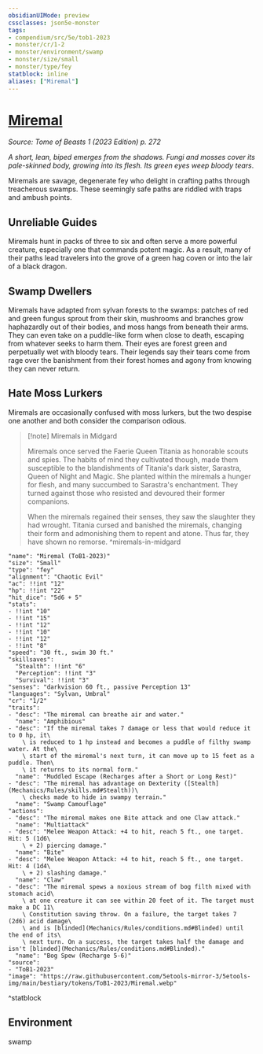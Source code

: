 ```yaml
---
obsidianUIMode: preview
cssclasses: json5e-monster
tags:
- compendium/src/5e/tob1-2023
- monster/cr/1-2
- monster/environment/swamp
- monster/size/small
- monster/type/fey
statblock: inline
aliases: ["Miremal"]
---
```

# [Miremal](Mechanics\bestiary\fey/miremal-tob1-2023.md)
*Source: Tome of Beasts 1 (2023 Edition) p. 272*  

*A short, lean, biped emerges from the shadows. Fungi and mosses cover its pale-skinned body, growing into its flesh. Its green eyes weep bloody tears*.

Miremals are savage, degenerate fey who delight in crafting paths through treacherous swamps. These seemingly safe paths are riddled with traps and ambush points.

## Unreliable Guides

Miremals hunt in packs of three to six and often serve a more powerful creature, especially one that commands potent magic. As a result, many of their paths lead travelers into the grove of a green hag coven or into the lair of a black dragon.

## Swamp Dwellers

Miremals have adapted from sylvan forests to the swamps: patches of red and green fungus sprout from their skin, mushrooms and branches grow haphazardly out of their bodies, and moss hangs from beneath their arms. They can even take on a puddle-like form when close to death, escaping from whatever seeks to harm them. Their eyes are forest green and perpetually wet with bloody tears. Their legends say their tears come from rage over the banishment from their forest homes and agony from knowing they can never return.

## Hate Moss Lurkers

Miremals are occasionally confused with moss lurkers, but the two despise one another and both consider the comparison odious.

> [!note] Miremals in Midgard
> 
> Miremals once served the Faerie Queen Titania as honorable scouts and spies. The habits of mind they cultivated though, made them susceptible to the blandishments of Titania's dark sister, Sarastra, Queen of Night and Magic. She planted within the miremals a hunger for flesh, and many succumbed to Sarastra's enchantment. They turned against those who resisted and devoured their former companions.
> 
> When the miremals regained their senses, they saw the slaughter they had wrought. Titania cursed and banished the miremals, changing their form and admonishing them to repent and atone. Thus far, they have shown no remorse.
^miremals-in-midgard

```statblock
"name": "Miremal (ToB1-2023)"
"size": "Small"
"type": "fey"
"alignment": "Chaotic Evil"
"ac": !!int "12"
"hp": !!int "22"
"hit_dice": "5d6 + 5"
"stats":
- !!int "10"
- !!int "15"
- !!int "12"
- !!int "10"
- !!int "12"
- !!int "8"
"speed": "30 ft., swim 30 ft."
"skillsaves":
  "Stealth": !!int "6"
  "Perception": !!int "3"
  "Survival": !!int "3"
"senses": "darkvision 60 ft., passive Perception 13"
"languages": "Sylvan, Umbral"
"cr": "1/2"
"traits":
- "desc": "The miremal can breathe air and water."
  "name": "Amphibious"
- "desc": "If the miremal takes 7 damage or less that would reduce it to 0 hp, it\
    \ is reduced to 1 hp instead and becomes a puddle of filthy swamp water. At the\
    \ start of the miremal's next turn, it can move up to 15 feet as a puddle. Then\
    \ it returns to its normal form."
  "name": "Muddled Escape (Recharges after a Short or Long Rest)"
- "desc": "The miremal has advantage on Dexterity ([Stealth](Mechanics/Rules/skills.md#Stealth))\
    \ checks made to hide in swampy terrain."
  "name": "Swamp Camouflage"
"actions":
- "desc": "The miremal makes one Bite attack and one Claw attack."
  "name": "Multiattack"
- "desc": "Melee Weapon Attack: +4 to hit, reach 5 ft., one target. Hit: 5 (1d6\
    \ + 2) piercing damage."
  "name": "Bite"
- "desc": "Melee Weapon Attack: +4 to hit, reach 5 ft., one target. Hit: 4 (1d4\
    \ + 2) slashing damage."
  "name": "Claw"
- "desc": "The miremal spews a noxious stream of bog filth mixed with stomach acid\
    \ at one creature it can see within 20 feet of it. The target must make a DC 11\
    \ Constitution saving throw. On a failure, the target takes 7 (2d6) acid damage\
    \ and is [blinded](Mechanics/Rules/conditions.md#Blinded) until the end of its\
    \ next turn. On a success, the target takes half the damage and isn't [blinded](Mechanics/Rules/conditions.md#Blinded)."
  "name": "Bog Spew (Recharge 5-6)"
"source":
- "ToB1-2023"
"image": "https://raw.githubusercontent.com/5etools-mirror-3/5etools-img/main/bestiary/tokens/ToB1-2023/Miremal.webp"
```
^statblock

## Environment

swamp